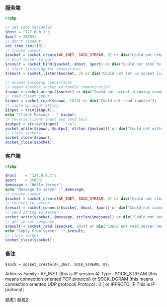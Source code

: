 ### 服务端

```php
<?php

// set some variables
$host = "127.0.0.1";
$port = 25003;
// don't timeout!
set_time_limit(0);
// create socket
$socket = socket_create(AF_INET, SOCK_STREAM, 0) or die("Could not create socket\n"); 
// bind socket to port
$result = socket_bind($socket, $host, $port) or die("Could not bind to socket\n");
// start listening for connections
$result = socket_listen($socket, 3) or die("Could not set up socket listener\n");

// accept incoming connections
// spawn another socket to handle communication
$spawn = socket_accept($socket) or die("Could not accept incoming connection\n");
// read client input
$input = socket_read($spawn, 1024) or die("Could not read input\n");
// clean up input string
$input = trim($input);
echo "Client Message : ".$input;
// reverse client input and send back
$output = strrev($input) . "\n";
socket_write($spawn, $output, strlen ($output)) or die("Could not write output\n");
// close sockets
socket_close($spawn);
socket_close($socket);
```

### 客户端

```php
<?php

$host    = "127.0.0.1";
$port    = 25003;
$message = "Hello Server";
echo "Message To server :".$message;
// create socket
$socket = socket_create(AF_INET, SOCK_STREAM, 0) or die("Could not create socket\n");
// connect to server
$result = socket_connect($socket, $host, $port) or die("Could not connect to server\n");  
// send string to server
socket_write($socket, $message, strlen($message)) or die("Could not send data to server\n");
// get server response
$result = socket_read ($socket, 1024) or die("Could not read server response\n");
echo "Reply From Server  :".$result;
// close socket
socket_close($socket);
```

### 备注

`$sock = socket_create(AF_INET, SOCK_STREAM, 0);`

Address Family : AF_INET (this is IP version 4)
Type : SOCK_STREAM (this means connection oriented TCP protocol) or SOCK_DGRAM (this means connection oriented UDP protocol)
Protocol : 0 [ or IPPROTO_IP This is IP protocol]

[参考1](https://www.codeproject.com/Tips/418814/Socket-Programming-in-PHP)
[参考2](https://www.binarytides.com/php-socket-programming-tutorial/)
